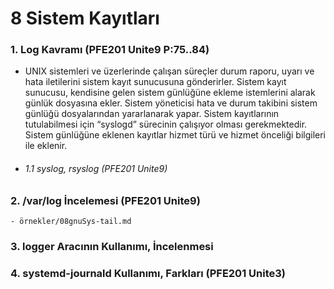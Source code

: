 # 8 Sistem Kayıtları

### 1. Log Kavramı (PFE201 Unite9 P:75..84)

- UNIX sistemleri ve üzerlerinde çalışan süreçler durum raporu, uyarı ve hata iletilerini sistem kayıt sunucusuna gönderirler. Sistem kayıt sunucusu, kendisine gelen sistem günlüğüne ekleme
istemlerini alarak günlük dosyasına ekler. Sistem yöneticisi hata ve durum takibini sistem günlüğü dosyalarından yararlanarak yapar. Sistem kayıtlarının tutulabilmesi için “syslogd” sürecinin çalışıyor olması gerekmektedir. Sistem günlüğüne eklenen kayıtlar hizmet türü ve hizmet önceliği bilgileri
ile eklenir.

- ###### 1.1 syslog, rsyslog (PFE201 Unite9)

### 2. /var/log İncelemesi (PFE201 Unite9)
    - örnekler/08gnuSys-tail.md

### 3. logger Aracının Kullanımı, İncelenmesi

### 4. systemd-journald Kullanımı, Farkları (PFE201 Unite3)